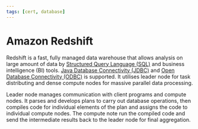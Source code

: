 ```yaml
---
tags: [cert, database]
---
```


# Amazon Redshift

Redshift is a fast, fully managed data warehouse that allows analysis on large
amount of data by [Structured Query Language (SQL)](202302231241.md) and
business intelligence (BI) tools. [Java Database Connectivity (JDBC)](202401290857.md)
and [Open Database Connectivity (ODBC)](202401290855.md) is supported. It
utilises leader node for task distributing and dense compute nodes for massive
parallel data processing.

Leader node manages communication with client programs and compute nodes. It
parses and develops plans to carry out database operations, then compiles code
for individual elements of the plan and assigns the code to individual compute
nodes. The compute note run the compiled code and send the intermediate results
back to the leader node for final aggregation.
